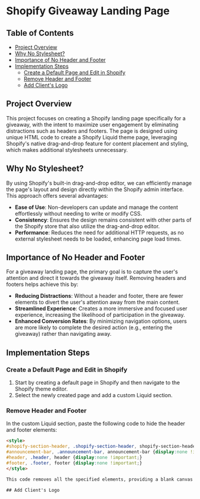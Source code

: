# Shopify Giveaway Landing Page

## Table of Contents
- [Project Overview](#project-overview)
- [Why No Stylesheet?](#why-no-stylesheet)
- [Importance of No Header and Footer](#importance-of-no-header-and-footer)
- [Implementation Steps](#implementation-steps)
  - [Create a Default Page and Edit in Shopify](#create-a-default-page-and-edit-in-shopify)
  - [Remove Header and Footer](#remove-header-and-footer)
  - [Add Client's Logo](#add-clients-logo)

## Project Overview
This project focuses on creating a Shopify landing page specifically for a giveaway, with the intent to maximize user engagement by eliminating distractions such as headers and footers. The page is designed using unique HTML code to create a Shopify Liquid theme page, leveraging Shopify's native drag-and-drop feature for content placement and styling, which makes additional stylesheets unnecessary.

## Why No Stylesheet?
By using Shopify's built-in drag-and-drop editor, we can efficiently manage the page's layout and design directly within the Shopify admin interface. This approach offers several advantages:

- **Ease of Use**: Non-developers can update and manage the content effortlessly without needing to write or modify CSS.
- **Consistency**: Ensures the design remains consistent with other parts of the Shopify store that also utilize the drag-and-drop editor.
- **Performance**: Reduces the need for additional HTTP requests, as no external stylesheet needs to be loaded, enhancing page load times.

## Importance of No Header and Footer
For a giveaway landing page, the primary goal is to capture the user's attention and direct it towards the giveaway itself. Removing headers and footers helps achieve this by:

- **Reducing Distractions**: Without a header and footer, there are fewer elements to divert the user's attention away from the main content.
- **Streamlined Experience**: Creates a more immersive and focused user experience, increasing the likelihood of participation in the giveaway.
- **Enhanced Conversion Rates**: By minimizing navigation options, users are more likely to complete the desired action (e.g., entering the giveaway) rather than navigating away.

## Implementation Steps

### Create a Default Page and Edit in Shopify

1. Start by creating a default page in Shopify and then navigate to the Shopify theme editor.
2. Select the newly created page and add a custom Liquid section.

### Remove Header and Footer

In the custom Liquid section, paste the following code to hide the header and footer elements:

```html
<style>
#shopify-section-header, .shopify-section-header, shopify-section-header {display:none !important;}
#announcement-bar, .announcement-bar, announcement-bar {display:none !important;}
#header, .header, header {display:none !important;}
#footer, .footer, footer {display:none !important;}
</style>

This code removes all the specified elements, providing a blank canvas to focus on the giveaway content.

## Add Client's Logo
